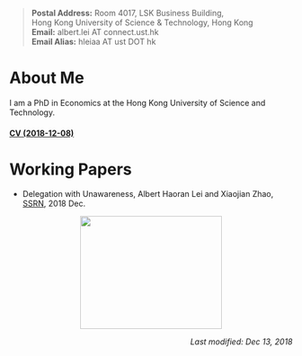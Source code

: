 > **Postal Address:** Room 4017, LSK Business Building, <br>
> Hong Kong University of Science & Technology, Hong Kong <br>
> **Email:** albert.lei AT connect.ust.hk <br> 
> **Email Alias:** hleiaa AT ust DOT hk  



# About Me

I am a PhD in Economics at the Hong Kong University of Science and Technology.  

#### [CV (2018-12-08)](https://albertlei.github.io/cv/cv.pdf)


# Working Papers
- Delegation with Unawareness, Albert Haoran Lei and Xiaojian Zhao, [SSRN](https://papers.ssrn.com/sol3/papers.cfm?abstract_id=3300732#), 2018 Dec.


<center>
    <img src='https://user-images.githubusercontent.com/16741954/53262587-f7a0e800-3711-11e9-9365-8a69babe5e62.jpg' height="200.8" width="252.8">
</center>  


<p align="right"><I>Last modified: Dec 13, 2018</I></p>
